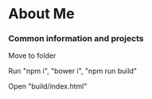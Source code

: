 # About Me
### Common information and projects

Move to folder

Run "npm i", "bower i", "npm run build"

Open "build/index.html"
